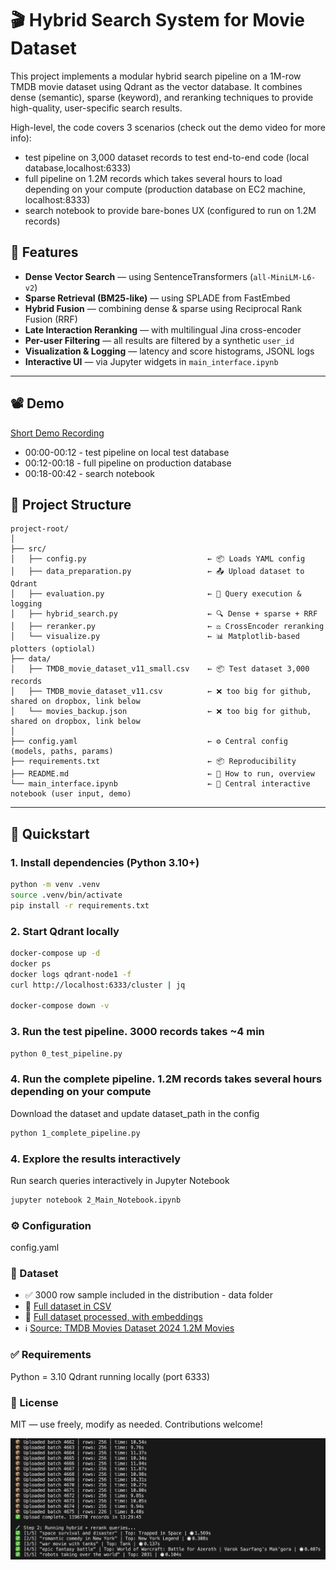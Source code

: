 # 🎬 Hybrid Search System for Movie Dataset

This project implements a modular hybrid search pipeline on a 1M-row TMDB movie dataset using Qdrant as the vector database. It combines dense (semantic), sparse (keyword), and reranking techniques to provide high-quality, user-specific search results.

High-level, the code covers 3 scenarios (check out the demo video for more info):
- test pipeline on 3,000 dataset records to test end-to-end code (local database,localhost:6333)
- full pipeline on 1.2M records which takes several hours to load depending on your compute (production database on EC2 machine, localhost:8333)
- search notebook to provide bare-bones UX (configured to run on 1.2M records)


## 🚀 Features

- **Dense Vector Search** — using SentenceTransformers (`all-MiniLM-L6-v2`)
- **Sparse Retrieval (BM25-like)** — using SPLADE from FastEmbed
- **Hybrid Fusion** — combining dense & sparse using Reciprocal Rank Fusion (RRF)
- **Late Interaction Reranking** — with multilingual Jina cross-encoder
- **Per-user Filtering** — all results are filtered by a synthetic `user_id`
- **Visualization & Logging** — latency and score histograms, JSONL logs
- **Interactive UI** — via Jupyter widgets in `main_interface.ipynb`


---
## 📽️ Demo

[Short Demo Recording](hybridsearch_demo.mp4) 
- 00:00-00:12 - test pipeline on local test database
- 00:12-00:18 - full pipeline on production database
- 00:18-00:42 - search notebook

## 🧱 Project Structure
```text
project-root/
│
├── src/
│   ├── config.py                           ← 📦 Loads YAML config
│   ├── data_preparation.py                 ← 📤 Upload dataset to Qdrant
│   ├── evaluation.py                       ← 🧪 Query execution & logging
│   ├── hybrid_search.py                    ← 🔍 Dense + sparse + RRF
│   ├── reranker.py                         ← ⚖️ CrossEncoder reranking
│   └── visualize.py                        ← 📊 Matplotlib-based plotters (optiolal)
├── data/
│   ├── TMDB_movie_dataset_v11_small.csv    ← 📦 Test dataset 3,000 records
│   ├── TMDB_movie_dataset_v11.csv          ← ❌ too big for github, shared on dropbox, link below
│   └── movies_backup.json                  ← ❌ too big for github, shared on dropbox, link below
│
├── config.yaml                             ← ⚙️ Central config (models, paths, params)
├── requirements.txt                        ← 📦 Reproducibility
├── README.md                               ← 📘 How to run, overview
└── main_interface.ipynb                    ← 📓 Central interactive notebook (user input, demo)
```
---

## 🧪 Quickstart

### 1. Install dependencies (Python 3.10+)
```bash
python -m venv .venv
source .venv/bin/activate
pip install -r requirements.txt
```
### 2. Start Qdrant locally
```bash
docker-compose up -d
docker ps
docker logs qdrant-node1 -f
curl http://localhost:6333/cluster | jq

docker-compose down -v
```
### 3. Run the test pipeline. 3000 records takes ~4 min
```bash
python 0_test_pipeline.py
```
### 4. Run the complete pipeline. 1.2M records takes several hours depending on your compute
Download the dataset and update dataset_path in the config 
```bash
python 1_complete_pipeline.py 
```
### 4. Explore the results interactively
Run search queries interactively in Jupyter Notebook
```bash
jupyter notebook 2_Main_Notebook.ipynb
```

### ⚙️ Configuration
config.yaml

### 📁 Dataset
- ✅ 3000 row sample included in the distribution - data folder 
- 📂 [Full dataset in CSV](https://www.dropbox.com/scl/fo/i06gcqjmxk3z020j95wb2/AAgRqmImMWIV_EOvYwJeEVQ?rlkey=e6wacmtdj5txt27xhepjtu18x&st=c952zhtm&dl=0) 
- 🧠 [Full dataset processed, with embeddings](https://www.dropbox.com/scl/fo/i06gcqjmxk3z020j95wb2/AAgRqmImMWIV_EOvYwJeEVQ?rlkey=e6wacmtdj5txt27xhepjtu18x&st=c952zhtm&dl=0) 
- ℹ️ [Source: TMDB Movies Dataset 2024 1.2M Movies](https://www.kaggle.com/datasets/asaniczka/tmdb-movies-dataset-2023-930k-movies)

### ✅ Requirements
Python = 3.10
Qdrant running locally (port 6333)

### 📝 License
MIT — use freely, modify as needed. Contributions welcome!

![Complete Pipeline run on Apple M3 Pro, 1.2M in 13.5 hours](image.png)